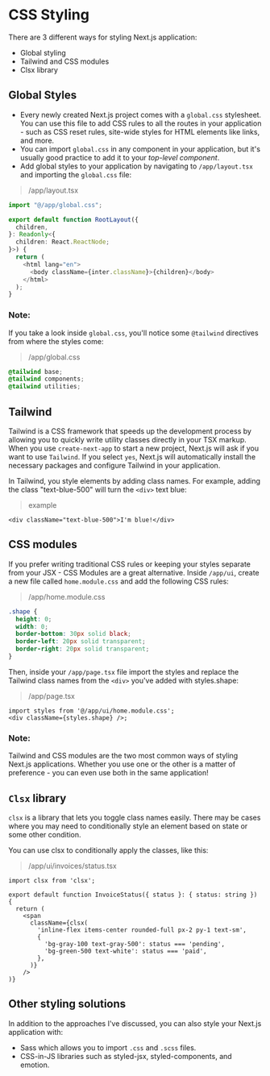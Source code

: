 # CSS Styling
There are 3 different ways for styling Next.js application:
* Global styling
* Tailwind and CSS modules
* Clsx library

## Global Styles
* Every newly created Next.js project comes with a `global.css` stylesheet. You can use this file to add CSS rules to all the routes in your application - such as CSS reset rules, site-wide styles for HTML elements like links, and more.
* You can import `global.css` in any component in your application, but it's usually good practice to add it to your *top-level component*.
* Add global styles to your application by navigating to `/app/layout.tsx` and importing the `global.css` file:

> /app/layout.tsx
```typescript
import "@/app/global.css";

export default function RootLayout({
  children,
}: Readonly<{
  children: React.ReactNode;
}>) {
  return (
    <html lang="en">
      <body className={inter.className}>{children}</body>
    </html>
  );
}
```
### Note:
 If you take a look inside `global.css`, you'll notice some `@tailwind` directives from where the styles come:

> /app/global.css
```css
@tailwind base;
@tailwind components;
@tailwind utilities;
```

## Tailwind
Tailwind is a CSS framework that speeds up the development process by allowing you to quickly write utility classes directly in your TSX markup.
When you use `create-next-app` to start a new project, Next.js will ask if you want to use `Tailwind`. If you select `yes`, Next.js will automatically install the necessary packages and configure Tailwind in your application.

In Tailwind, you style elements by adding class names. For example, adding the class "text-blue-500" will turn the `<div>` text blue:
> example
```tsx
<div className="text-blue-500">I'm blue!</div>
```

## CSS modules
If you prefer writing traditional CSS rules or keeping your styles separate from your JSX - CSS Modules are a great alternative.
Inside `/app/ui`, create a new file called `home.module.css` and add the following CSS rules:
> /app/home.module.css
```css
.shape {
  height: 0;
  width: 0;
  border-bottom: 30px solid black;
  border-left: 20px solid transparent;
  border-right: 20px solid transparent;
}
```

Then, inside your `/app/page.tsx` file import the styles and replace the Tailwind class names from the `<div>` you've added with styles.shape:
> /app/page.tsx
```tsx
import styles from '@/app/ui/home.module.css';
<div className={styles.shape} />;
```

### Note:
Tailwind and CSS modules are the two most common ways of styling Next.js applications. Whether you use one or the other is a matter of preference - you can even use both in the same application!

## `Clsx` library
`clsx` is a library that lets you toggle class names easily. There may be cases where you may need to conditionally style an element based on state or some other condition.

You can use clsx to conditionally apply the classes, like this:

> /app/ui/invoices/status.tsx
```tsx
import clsx from 'clsx';
 
export default function InvoiceStatus({ status }: { status: string }) {
  return (
    <span
      className={clsx(
        'inline-flex items-center rounded-full px-2 py-1 text-sm',
        {
          'bg-gray-100 text-gray-500': status === 'pending',
          'bg-green-500 text-white': status === 'paid',
        },
      )}
    />
)}
```

## Other styling solutions
In addition to the approaches I've discussed, you can also style your Next.js application with:

* Sass which allows you to import `.css` and `.scss` files.
* CSS-in-JS libraries such as styled-jsx, styled-components, and emotion.